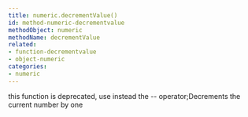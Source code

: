 ```yaml
---
title: numeric.decrementValue()
id: method-numeric-decrementvalue
methodObject: numeric
methodName: decrementValue
related:
- function-decrementvalue
- object-numeric
categories:
- numeric
---
```


this function is deprecated, use instead the -- operator;Decrements the current number by one